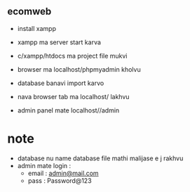 
## ecomweb

- install xampp 
- xampp ma server start karva
- c/xampp/htdocs ma project file mukvi
- browser ma localhost/phpmyadmin kholvu
- database banavi import karvo
- nava browser tab ma localhost/<folder-name> lakhvu

- admin panel mate localhost/<folder-name>/admin


# note

- database nu name database file mathi malijase e j rakhvu
- admin mate login :
    - email : admin@mail.com
    - pass : Password@123

